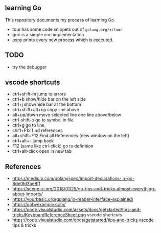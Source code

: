 ## learning Go

This repository documents my process of learning Go.

- tour has some code snippets out of `golang.org/x/tour` 
- gurl is a simple curl implementation
- pspy prints every new process which is executed.

## TODO
- try the debugger

## vscode shortcuts

- ctrl+shift-m 	jump to errors
- ctrl+b 	          show/hide bar on the left side
- ctrl+j 	            show/hide bar at the bottom
- ctrl+shift+alt+up    copy line above
- alt+up/down    move selected line one line above/below
- ctrl-shift-o      go to symbol in file
- ctrl+g              go to line
- shift+F12         find references
- alt+shift+F12   Find all References (new window on the left)
- ctrl+alt+-           jump back
- F12 (same like ctrl-click)       go to definition 
- ctrl+alt-click      open in new tab



## References
- https://medium.com/golangspec/import-declarations-in-go-8de0fd3ae8ff
- https://scene-si.org/2018/01/25/go-tips-and-tricks-almost-everything-about-imports/
- https://yourbasic.org/golang/io-reader-interface-explained/
- https://gobyexample.com/
- https://code.visualstudio.com/assets/docs/getstarted/tips-and-tricks/KeyboardReferenceSheet.png vscode shortcuts
- https://code.visualstudio.com/docs/getstarted/tips-and-tricks vscode tips & tricks

